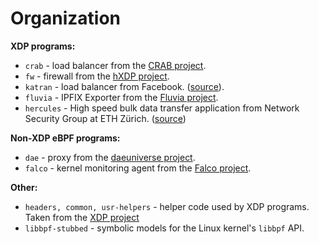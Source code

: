 # Organization

**XDP programs:**
* `crab` - load balancer from the [CRAB project](https://github.com/epfl-dcsl/crab).
* `fw` - firewall from the [hXDP project](https://github.com/axbryd/hXDP-Artifacts).
* `katran` - load balancer from Facebook. ([source](https://github.com/facebookincubator/katran)).
* `fluvia` - IPFIX Exporter from the [Fluvia project](https://github.com/nttcom/fluvia/).
* `hercules` - High speed bulk data transfer application from Network Security Group at ETH Zürich. ([source](https://github.com/netsec-ethz/hercules/))

**Non-XDP eBPF programs:**
* `dae` - proxy from the [daeuniverse project](https://github.com/daeuniverse/dae).
* `falco` - kernel monitoring agent from the [Falco project](https://github.com/falcosecurity/libs/).

**Other:**
* `headers, common, usr-helpers` - helper code used by XDP programs. Taken from the [XDP project](https://github.com/xdp-project/xdp-tutorial)
* `libbpf-stubbed` - symbolic models for the Linux kernel's `libbpf` API.

